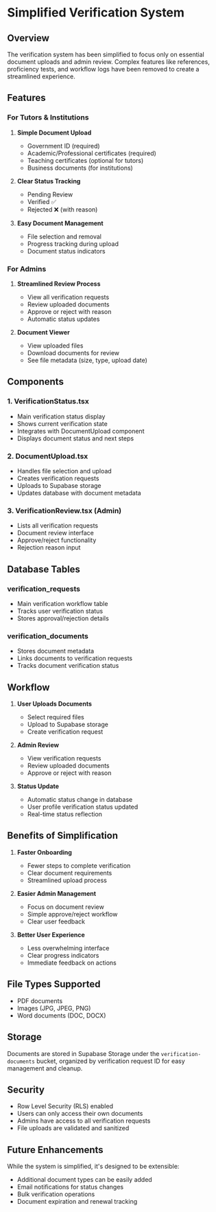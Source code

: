 # Simplified Verification System

## Overview

The verification system has been simplified to focus only on essential document uploads and admin review. Complex features like references, proficiency tests, and workflow logs have been removed to create a streamlined experience.

## Features

### For Tutors & Institutions

1. **Simple Document Upload**
   - Government ID (required)
   - Academic/Professional certificates (required)
   - Teaching certificates (optional for tutors)
   - Business documents (for institutions)

2. **Clear Status Tracking**
   - Pending Review
   - Verified ✅
   - Rejected ❌ (with reason)

3. **Easy Document Management**
   - File selection and removal
   - Progress tracking during upload
   - Document status indicators

### For Admins

1. **Streamlined Review Process**
   - View all verification requests
   - Review uploaded documents
   - Approve or reject with reason
   - Automatic status updates

2. **Document Viewer**
   - View uploaded files
   - Download documents for review
   - See file metadata (size, type, upload date)

## Components

### 1. VerificationStatus.tsx
- Main verification status display
- Shows current verification state
- Integrates with DocumentUpload component
- Displays document status and next steps

### 2. DocumentUpload.tsx
- Handles file selection and upload
- Creates verification requests
- Uploads to Supabase storage
- Updates database with document metadata

### 3. VerificationReview.tsx (Admin)
- Lists all verification requests
- Document review interface
- Approve/reject functionality
- Rejection reason input

## Database Tables

### verification_requests
- Main verification workflow table
- Tracks user verification status
- Stores approval/rejection details

### verification_documents
- Stores document metadata
- Links documents to verification requests
- Tracks document verification status

## Workflow

1. **User Uploads Documents**
   - Select required files
   - Upload to Supabase storage
   - Create verification request

2. **Admin Review**
   - View verification requests
   - Review uploaded documents
   - Approve or reject with reason

3. **Status Update**
   - Automatic status change in database
   - User profile verification status updated
   - Real-time status reflection

## Benefits of Simplification

1. **Faster Onboarding**
   - Fewer steps to complete verification
   - Clear document requirements
   - Streamlined upload process

2. **Easier Admin Management**
   - Focus on document review
   - Simple approve/reject workflow
   - Clear user feedback

3. **Better User Experience**
   - Less overwhelming interface
   - Clear progress indicators
   - Immediate feedback on actions

## File Types Supported

- PDF documents
- Images (JPG, JPEG, PNG)
- Word documents (DOC, DOCX)

## Storage

Documents are stored in Supabase Storage under the `verification-documents` bucket, organized by verification request ID for easy management and cleanup.

## Security

- Row Level Security (RLS) enabled
- Users can only access their own documents
- Admins have access to all verification requests
- File uploads are validated and sanitized

## Future Enhancements

While the system is simplified, it's designed to be extensible:
- Additional document types can be easily added
- Email notifications for status changes
- Bulk verification operations
- Document expiration and renewal tracking

